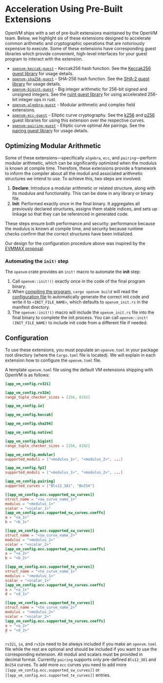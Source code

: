 # Acceleration Using Pre-Built Extensions

OpenVM ships with a set of pre-built extensions maintained by the OpenVM team. Below, we highlight six of these extensions designed to accelerate common arithmetic and cryptographic operations that are notoriously expensive to execute. Some of these extensions have corresponding guest libraries which provide convenient, high-level interfaces for your guest program to interact with the extension.

- [`openvm-keccak-guest`](./keccak.md) - Keccak256 hash function. See the [Keccak256 guest library](../guest-libs/keccak256.md) for usage details.
- [`openvm-sha256-guest`](./sha256.md) - SHA-256 hash function. See the [SHA-2 guest library](../guest-libs/sha2.md) for usage details.
- [`openvm-bigint-guest`](./bigint.md) - Big integer arithmetic for 256-bit signed and unsigned integers. See the [ruint guest library](../guest-libs/ruint.md) for using accelerated 256-bit integer ops in rust.
- [`openvm-algebra-guest`](./algebra.md) - Modular arithmetic and complex field extensions.
- [`openvm-ecc-guest`](./ecc.md) - Elliptic curve cryptography. See the [k256](../guest-libs/k256.md) and [p256](../guest-libs/p256.md) guest libraries for using this extension over the respective curves.
- [`openvm-pairing-guest`](./pairing.md) - Elliptic curve optimal Ate pairings. See the [pairing guest library](../guest-libs/pairing.md) for usage details.

## Optimizing Modular Arithmetic

Some of these extensions—specifically `algebra`, `ecc`, and `pairing`—perform modular arithmetic, which can be significantly optimized when the modulus is known at compile time.  Therefore, these extensions provide a framework to inform the compiler about all the moduli and associated arithmetic structures we intend to use. To achieve this, two steps are involved:

1. **Declare**: Introduce a modular arithmetic or related structure, along with its modulus and functionality. This can be done in any library or binary file.
2. **Init**: Performed exactly once in the final binary. It aggregates all previously declared structures, assigns them stable indices, and sets up linkage so that they can be referenced in generated code.

These steps ensure both performance and security: performance because the modulus is known at compile time, and security because runtime checks confirm that the correct structures have been initialized.

Our design for the configuration procedure above was inspired by the [EVMMAX proposal](https://github.com/jwasinger/EIPs/blob/evmmax-2/EIPS/eip-6601.md).

### Automating the `init!` step

The `openvm` crate provides an `init!` macro to automate the **init** step:
1. Call `openvm::init!()` exactly once in the code of the final program binary.
2. When [compiling the program](../writing-apps/build.md), `cargo openvm build` will read the [configuration file](#configuration) to automatically generate the correct init code and write it to `<INIT_FILE_NAME>`, which defaults to `openvm_init.rs` in the manifest directory.
3. The `openvm::init!()` macro will include the `openvm_init.rs` file into the final binary to complete the init process. You can call `openvm::init!(INIT_FILE_NAME)` to include init code from a different file if needed.

## Configuration

To use these extensions, you must populate an `openvm.toml` in your package root directory (where the `Cargo.toml` file is located).
We will explain in each extension how to configure the `openvm.toml` file.

A template `openvm.toml` file using the default VM extensions shipping with OpenVM is as follows:

```toml
[app_vm_config.rv32i]

[app_vm_config.rv32m]
range_tuple_checker_sizes = [256, 8192]

[app_vm_config.io]

[app_vm_config.keccak]

[app_vm_config.sha256]

[app_vm_config.native]

[app_vm_config.bigint]
range_tuple_checker_sizes = [256, 8192]

[app_vm_config.modular]
supported_moduli = ["<modulus_1>", "<modulus_2>", ...]

[app_vm_config.fp2]
supported_moduli = ["<modulus_1>", "<modulus_2>", ...]

[app_vm_config.pairing]
supported_curves = ["Bls12_381", "Bn254"]

[[app_vm_config.ecc.supported_sw_curves]]
struct_name = "<sw_curve_name_1>"
modulus = "<modulus_1>"
scalar = "<scalar_1>"
[app_vm_config.ecc.supported_sw_curves.coeffs]
a = "<a_1>"
b = "<b_1>"

[[app_vm_config.ecc.supported_sw_curves]]
struct_name = "<sw_curve_name_2>"
modulus = "<modulus_2>"
scalar = "<scalar_2>"
[app_vm_config.ecc.supported_sw_curves.coeffs]
a = "<a_2>"
b = "<b_2>"

[[app_vm_config.ecc.supported_te_curves]]
struct_name = "<te_curve_name_1>"
modulus = "<modulus_1>"
scalar = "<scalar_1>"
[app_vm_config.ecc.supported_te_curves.coeffs]
a = "<a_1>"
d = "<d_1>"

[[app_vm_config.ecc.supported_te_curves]]
struct_name = "<te_curve_name_2>"
modulus = "<modulus_2>"
scalar = "<scalar_2>"
[app_vm_config.ecc.supported_te_curves.coeffs]
a = "<a_2>"
d = "<d_2>"
`
```

`rv32i`, `io`, and `rv32m` need to be always included if you make an `openvm.toml` file while the rest are optional and should be included if you want to use the corresponding extension.
All moduli and scalars must be provided in decimal format. Currently `pairing` supports only pre-defined `Bls12_381` and `Bn254` curves. To add more `ecc` curves you need to add more `[[app_vm_config.ecc.supported_sw_curves]]` or `[[app_vm_config.ecc.supported_te_curves]]` entries.
